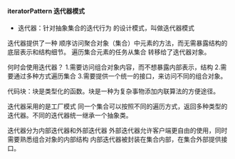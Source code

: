 ####  iteratorPattern 迭代器模式

- 迭代器：针对抽象集合的迭代行为 的设计模式，叫做迭代器模式

迭代器提供了一种 顺序访问聚合对象（集合）中元素的方法，而无需暴露结构的底层表示和结构细节。
遍历集合元素的任务从集合 转移给了迭代器对象。

何时会使用迭代器？
1.需要访问组合对象内容，而不想暴露内部表示，结构
2.需要通过多种方式遍历集合
3.需要提供一个统一的接口，来访问不同的组合对象。

代码块：块是类型化的函数。块是一种为复杂事物添加内联算法的方便途径。

迭代器采用的是工厂模式
同一个集合可以按照不同的遍历方式，返回多种类型的迭代器。不同的迭代器统一继承一个抽象类。

迭代器分为内部迭代器和外部迭代器
外部迭代器允许客户端更自由的使用，同时需要熟悉组合对象的内部结构
内部迭代器被封装在集合内部，在集合外部提供接口。
